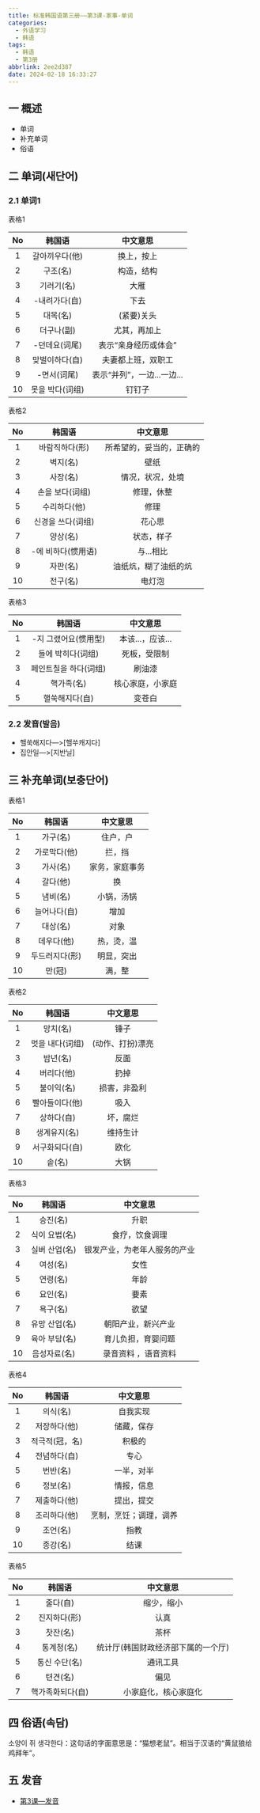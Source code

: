 ```yaml
---
title: 标准韩国语第三册——第3课-家事-单词
categories:
  - 外语学习
  - 韩语
tags:
  - 韩语
  - 第3册
abbrlink: 2ee2d387
date: 2024-02-18 16:33:27
---
```

## 一 概述

* 单词
* 补充单词
* 俗语

<!--more-->

## 二  单词(새단어)

### 2.1 单词1

表格1

|  No  |     韩国语      |          中文意思          |
| :--: | :-------------: | :------------------------: |
|  1   | 갈아끼우다(他)  |         换上，按上         |
|  2   |    구조(名)     |         构造，结构         |
|  3   |   기러기(名)    |            大雁            |
|  4   |  -내려가다(自)  |            下去            |
|  5   |    대목(名)     |         (紧要)关头         |
|  6   |   더구나(副)    |        尤其，再加上        |
|  7   |  -던데요(词尾)  |    表示“亲身经历或体会”    |
|  8   | 맞벌이하다(自)  |     夫妻都上班，双职工     |
|  9   |   -면서(词尾)   | 表示“并列”，一边...一边... |
|  10  | 못을 박다(词组) |           钉钉子           |

表格2

|  No  |       韩国语       |         中文意思         |
| :--: | :----------------: | :----------------------: |
|  1   |   바람직하다(形)   | 所希望的，妥当的，正确的 |
|  2   |      벽지(名)      |           壁纸           |
|  3   |      사장(名)      |     情况，状况，处境     |
|  4   |  손을 보다(词组)   |        修理，休整        |
|  5   |    수리하다(他)    |           修理           |
|  6   | 신경을 쓰다(词组)  |          花心思          |
|  7   |      양상(名)      |        状态，样子        |
|  8   | -에 비하다(惯用语) |        与...相比         |
|  9   |      자판(名)      |   油纸炕，糊了油纸的炕   |
|  10  |      전구(名)      |          电灯泡          |

表格3

|  No  |        韩国语         |     中文意思     |
| :--: | :-------------------: | :--------------: |
|  1   | -지 그랬어요(惯用型)  | 本该...，应该... |
|  2   |   들에 박히다(词组)   |   死板，受限制   |
|  3   | 페인트칠을 하다(词组) |      刷油漆      |
|  4   |      핵가족(名)       | 核心家庭，小家庭 |
|  5   |    핼쑥해지다(自)     |      变苍白      |

### 2.2 发音(발음)

* 핼쑥해지다—>[핼쑤캐지다]
* 집안일—>[지반닐]

## 三 补充单词(보충단어)

表格1

|  No  |     韩国语     |    中文意思    |
| :--: | :------------: | :------------: |
|  1   |    가구(名)    |    住户，户    |
|  2   |  가로막다(他)  |     拦，挡     |
|  3   |    가사(名)    | 家务，家庭事务 |
|  4   |    갈다(他)    |       换       |
|  5   |    냄비(名)    |   小锅，汤锅   |
|  6   |  늘어나다(自)  |      增加      |
|  7   |    대상(名)    |      对象      |
|  8   |   데우다(他)   |   热，烫，温   |
|  9   | 두드러지다(形) |   明显，突出   |
|  10  |     만(冠)     |     满，整     |

表格2

|  No  |     韩国语      |     中文意思     |
| :--: | :-------------: | :--------------: |
|  1   |    망치(名)     |       锤子       |
|  2   | 멋을 내다(词组) | (动作、打扮)漂亮 |
|  3   |    밤년(名)     |       反面       |
|  4   |   버리다(他)    |       扔掉       |
|  5   |   불이익(名)    |   损害，非盈利   |
|  6   | 빨아들이다(他)  |       吸入       |
|  7   |   상하다(自)    |     坏，腐烂     |
|  8   |  생계유지(名)   |     维持生计     |
|  9   | 서구화되다(自)  |       欧化       |
|  10  |     솥(名)      |       大锅       |

表格3

|  No  |    韩国语     |           中文意思           |
| :--: | :-----------: | :--------------------------: |
|  1   |   승진(名)    |             升职             |
|  2   | 식이 요법(名) |        食疗，饮食调理        |
|  3   | 실버 산업(名) | 银发产业，为老年人服务的产业 |
|  4   |   여성(名)    |             女性             |
|  5   |   연령(名)    |             年龄             |
|  6   |   요인(名)    |             要素             |
|  7   |   욕구(名)    |             欲望             |
|  8   | 유망 산업(名) |      朝阳产业，新兴产业      |
|  9   | 육아 부담(名) |      育儿负担，育婴问题      |
|  10  | 음성자료(名)  |     录音资料 ，语音资料      |

表格4

|  No  |     韩国语     |        中文意思        |
| :--: | :------------: | :--------------------: |
|  1   |    의식(名)    |        自我实现        |
|  2   |  저장하다(他)  |       储藏，保存       |
|  3   | 적극적(冠，名) |         积极的         |
|  4   |  전념하다(自)  |          专心          |
|  5   |    번반(名)    |       一半，对半       |
|  6   |    정보(名)    |       情报，信息       |
|  7   |  제출하다(他)  |       提出，提交       |
|  8   |  조리하다(他)  | 烹制，烹饪；调理，调养 |
|  9   |    조언(名)    |          指教          |
|  10  |    종강(名)    |          结课          |

表格5

|  No  |      韩国语      |              中文意思              |
| :--: | :--------------: | :--------------------------------: |
|  1   |     줄다(自)     |             缩少，缩小             |
|  2   |   진지하다(形)   |                认真                |
|  3   |     찻잔(名)     |                茶杯                |
|  4   |    통계청(名)    | 统计厅(韩国财政经济部下属的一个厅) |
|  5   |  통신 수단(名)   |              通讯工具              |
|  6   |     텬견(名)     |                偏见                |
|  7   | 핵가족화되다(自) |        小家庭化，核心家庭化        |

## 四 俗语(속담)

소양이 쥐 생각한다：这句话的字面意思是：“猫想老鼠”。相当于汉语的“黄鼠狼给鸡拜年”。

## 五 发音

* [第3课—发音][1]


[1]:https://biz.cli.im/test/CR388489?coding=HekyTX&qrurl=http%3A%2F%2Fqr31.cn%2FHekyTX&gtype=2
